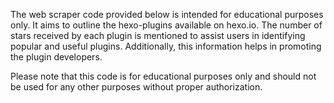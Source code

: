 The web scraper code provided below is intended for educational purposes only. It aims to outline the hexo-plugins available on hexo.io. The number of stars received by each plugin is mentioned to assist users in identifying popular and useful plugins. Additionally, this information helps in promoting the plugin developers.

Please note that this code is for educational purposes only and should not be used for any other purposes without proper authorization.
